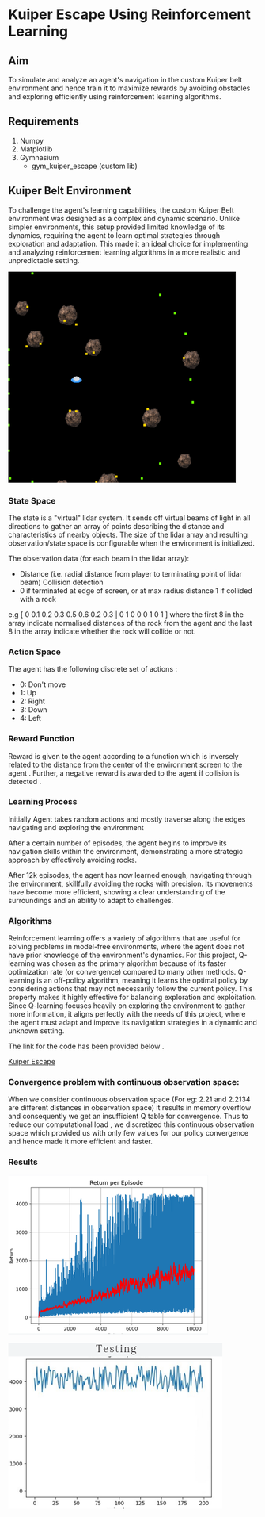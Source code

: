 # Kuiper Escape Using Reinforcement Learning


## Aim
 To simulate and analyze an agent's navigation in the custom Kuiper belt environment and hence train it to maximize rewards by avoiding obstacles and exploring efficiently using reinforcement learning algorithms.


## Requirements
1. Numpy
2. Matplotlib
3. Gymnasium
   - gym_kuiper_escape (custom lib)

## Kuiper Belt Environment
To challenge the agent's learning capabilities, the custom Kuiper Belt environment was designed as a complex and dynamic scenario. Unlike simpler environments, this setup provided limited knowledge of its dynamics, requiring the agent to learn optimal strategies through exploration and adaptation. This made it an ideal choice for implementing and analyzing reinforcement learning algorithms in a more realistic and unpredictable setting.

![Kuiper Belt](Images/Kuiper_Belt.png)


### State Space
The state is a "virtual" lidar system. It sends off virtual beams of light in all directions to gather an array of points describing the distance and characteristics of nearby objects. The size of the lidar array and resulting observation/state space is configurable when the environment is initialized.

The observation data (for each beam in the lidar array):
- Distance (i.e. radial distance from player to terminating point of lidar beam) Collision detection
- 0 if terminated at edge of screen, or at max radius distance 1 if collided with a rock

e.g [ 0 0.1 0.2 0.3 0.5 0.6 0.2 0.3 | 0 1 0 0 0 1 0 1 ] where the first 8 in the array indicate normalised distances of the rock from the agent and the last 8 in the array indicate whether the rock will collide or not.




### Action Space
The agent has the following discrete set of actions :
- 0: Don't move
- 1: Up
- 2: Right
- 3: Down
- 4: Left




### Reward Function
Reward is given to the agent according to a function which is inversely related to the distance from the center of the environment screen to the agent . Further, a negative reward is awarded to the agent if collision is detected .


### Learning Process
Initially Agent takes random actions and mostly traverse along the edges navigating and exploring the environment




After a certain number of episodes, the agent begins to improve its navigation skills within the environment, demonstrating a more strategic approach by effectively avoiding rocks.





After 12k episodes, the agent has now learned enough, navigating through the environment, skillfully avoiding the rocks with precision. Its movements have become more efficient, showing a clear understanding of the surroundings and an ability to adapt to challenges.










### Algorithms
Reinforcement learning offers a variety of algorithms that are useful for solving problems in model-free environments, where the agent does not have prior knowledge of the environment's dynamics. For this project, Q-learning was chosen as the primary algorithm because of its faster optimization rate (or convergence) compared to many other methods. Q-learning is an off-policy algorithm, meaning it learns the optimal policy by considering actions that may not necessarily follow the current policy. This property makes it highly effective for balancing exploration and exploitation. Since Q-learning focuses heavily on exploring the environment to gather more information, it aligns perfectly with the needs of this project, where the agent must adapt and improve its navigation strategies in a dynamic and unknown setting.

The link for the code has been provided below .

[Kuiper Escape](Code/tes.py)






### Convergence problem with continuous observation space: 
When we consider continuous observation space (For eg:  2.21 and 2.2134 are different distances in observation space) it results in memory overflow and consequently we get an insufficient Q table for convergence. Thus to reduce our computational load , we discretized this continuous observation space which provided us with only few values for our policy convergence and hence made it more efficient and faster.






### Results

![Rewards Vs Episodes](Images/rewards_vs_episodes.png)



![Testing Graph](Images/Testing_graph.png)




